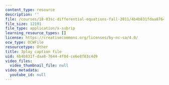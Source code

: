 ```yaml
---
content_type: resource
description: ''
file: /courses/18-03sc-differential-equations-fall-2011/4b4b831fdaa876444f0dce6e8f83c4d9_-0_vZ4t-q0I.srt
file_size: 12191
file_type: application/x-subrip
learning_resource_types: []
license: https://creativecommons.org/licenses/by-nc-sa/4.0/
ocw_type: OCWFile
resourcetype: Other
title: 3play caption file
uid: 4b4b831f-daa8-7644-4f0d-ce6e8f83c4d9
video_files:
  video_thumbnail_file: null
video_metadata:
  youtube_id: null
---
```

